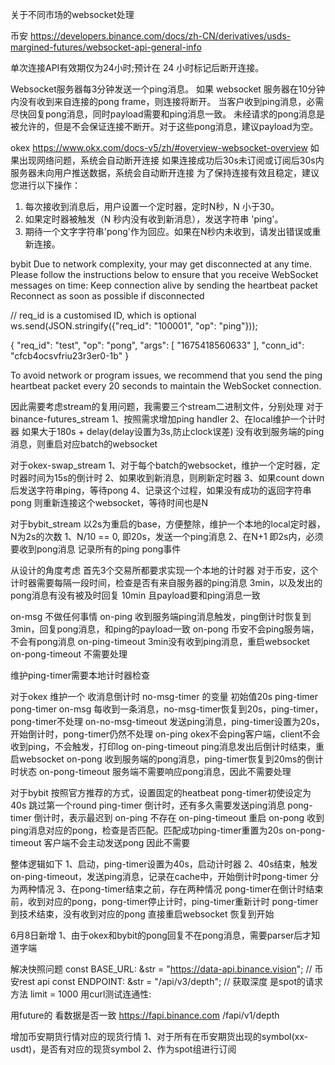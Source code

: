关于不同市场的websocket处理

币安
https://developers.binance.com/docs/zh-CN/derivatives/usds-margined-futures/websocket-api-general-info

单次连接API有效期仅为24小时;预计在 24 小时标记后断开连接。

Websocket服务器每3分钟发送一个ping消息。
如果 websocket 服务器在10分钟内没有收到来自连接的pong frame，则连接将断开。
当客户收到ping消息，必需尽快回复pong消息，同时payload需要和ping消息一致。
未经请求的pong消息是被允许的，但是不会保证连接不断开。对于这些pong消息，建议payload为空。

okex
https://www.okx.com/docs-v5/zh/#overview-websocket-overview
如果出现网络问题，系统会自动断开连接
如果连接成功后30s未订阅或订阅后30s内服务器未向用户推送数据，系统会自动断开连接
为了保持连接有效且稳定，建议您进行以下操作：
1. 每次接收到消息后，用户设置一个定时器，定时N秒，N 小于30。
2. 如果定时器被触发（N 秒内没有收到新消息），发送字符串 'ping'。
3. 期待一个文字字符串'pong'作为回应。如果在N秒内未收到，请发出错误或重新连接。


bybit
Due to network complexity, your may get disconnected at any time. Please follow the instructions below to ensure that you receive WebSocket messages on time:
Keep connection alive by sending the heartbeat packet
Reconnect as soon as possible if disconnected

// req_id is a customised ID, which is optional
ws.send(JSON.stringify({"req_id": "100001", "op": "ping"}));


{
    "req_id": "test",
    "op": "pong",
    "args": [
        "1675418560633"
    ],
    "conn_id": "cfcb4ocsvfriu23r3er0-1b"
}

To avoid network or program issues, we recommend that you send the ping heartbeat packet every 20 seconds to maintain the WebSocket connection.

因此需要考虑stream的复用问题，我需要三个stream二进制文件，分别处理
对于binance-futures_stream
1、按照需求增加ping handler 
2、在local维护一个计时器 如果大于180s + delay(delay设置为3s,防止clock误差) 没有收到服务端的ping消息，则重启对应batch的websocket

对于okex-swap_stream
1、对于每个batch的websocket，维护一个定时器，定时器时间为15s的倒计时
2、如果收到新消息，则刷新定时器
3、如果count down后发送字符串ping，等待pong
4、记录这个过程，如果没有成功的返回字符串pong 则重新连接这个websocket，等待时间也是N

对于bybit_stream 
以2s为重启的base，方便整除，维护一个本地的local定时器，N为2s的次数
1、N/10 == 0, 即20s，发送一个ping消息
2、在N+1 即2s内，必须要收到pong消息
记录所有的ping pong事件

从设计的角度考虑
首先3个交易所都要求实现一个本地的计时器
对于币安，这个计时器需要每隔一段时间，检查是否有来自服务器的ping消息 3min，以及发出的pong消息有没有被及时回复 10min
且payload要和ping消息一致

on-msg 不做任何事情
on-ping 收到服务端ping消息触发，ping倒计时恢复到3min，回复pong消息，和ping的payload一致
on-pong 币安不会ping服务端，不会有pong消息
on-ping-timeout 3min没有收到ping消息，重启websocket
on-pong-timeout 不需要处理

维护ping-timer需要本地计时器检查

对于okex 维护一个 收消息倒计时 no-msg-timer 的变量 初始值20s
ping-timer pong-timer
on-msg 每收到一条消息，no-msg-timer恢复到20s，ping-timer，pong-timer不处理
on-no-msg-timeout 发送ping消息，ping-timer设置为20s，开始倒计时，pong-timer仍然不处理
on-ping okex不会ping客户端，client不会收到ping，不会触发，打印log
on-ping-timeout ping消息发出后倒计时结束，重启websocket
on-pong 收到服务端的pong消息，ping-timer恢复到20ms的倒计时状态
on-pong-timeout 服务端不需要响应pong消息，因此不需要处理


对于bybit 按照官方推荐的方式，设置固定的heatbeat
pong-timer初使设定为40s 跳过第一个round
ping-timer 倒计时，还有多久需要发送ping消息
pong-timer 倒计时，表示最迟到
on-ping 不存在
on-ping-timeout 重启
on-pong 收到ping消息对应的pong，检查是否匹配。匹配成功ping-timer重置为20s
on-pong-timeout 客户端不会主动发送pong 因此不需要

整体逻辑如下
1、启动，ping-timer设置为40s，启动计时器
2、40s结束，触发on-ping-timeout，发送ping消息，记录在cache中，开始倒计时pong-timer
分为两种情况
3、在pong-timer结束之前，存在两种情况
pong-timer在倒计时结束前，收到对应的pong，pong-timer停止计时，ping-timer重新计时
pong-timer到技术结束，没有收到对应的pong 直接重启websocket 恢复到开始


6月8日新增
1、由于okex和bybit的pong回复不在pong消息，需要parser后才知道字端

解决快照问题
    const BASE_URL: &str = "https://data-api.binance.vision"; // 币安rest api
    const ENDPOINT: &str = "/api/v3/depth"; // 获取深度 
是spot的请求方法 limit = 1000
用curl测试连通性:

用future的 看数据是否一致
https://fapi.binance.com
/fapi/v1/depth


增加币安期货行情对应的现货行情
1、对于所有在币安期货出现的symbol(xx-usdt)，是否有对应的现货symbol
2、作为spot组进行订阅














